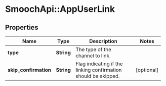 # SmoochApi::AppUserLink

## Properties
Name | Type | Description | Notes
------------ | ------------- | ------------- | -------------
**type** | **String** | The type of the channel to link. | 
**skip_confirmation** | **String** | Flag indicating if the linking confirmation should be skipped. | [optional] 


